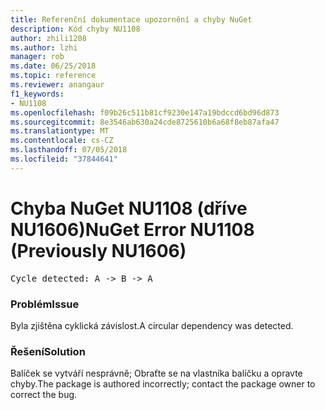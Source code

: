 ```yaml
---
title: Referenční dokumentace upozornění a chyby NuGet
description: Kód chyby NU1108
author: zhili1208
ms.author: lzhi
manager: rob
ms.date: 06/25/2018
ms.topic: reference
ms.reviewer: anangaur
f1_keywords:
- NU1108
ms.openlocfilehash: f09b26c511b81cf9230e147a19bdccd6bd96d873
ms.sourcegitcommit: 8e3546ab630a24cde8725610b6a68f8eb87afa47
ms.translationtype: MT
ms.contentlocale: cs-CZ
ms.lasthandoff: 07/05/2018
ms.locfileid: "37844641"
---
```

# <a name="nuget-error-nu1108-previously-nu1606"></a><span data-ttu-id="e17b0-103">Chyba NuGet NU1108 (dříve NU1606)</span><span class="sxs-lookup"><span data-stu-id="e17b0-103">NuGet Error NU1108 (Previously NU1606)</span></span>

<pre>Cycle detected: A -> B -> A</pre>

### <a name="issue"></a><span data-ttu-id="e17b0-104">Problém</span><span class="sxs-lookup"><span data-stu-id="e17b0-104">Issue</span></span>
<span data-ttu-id="e17b0-105">Byla zjištěna cyklická závislost.</span><span class="sxs-lookup"><span data-stu-id="e17b0-105">A circular dependency was detected.</span></span>

### <a name="solution"></a><span data-ttu-id="e17b0-106">Řešení</span><span class="sxs-lookup"><span data-stu-id="e17b0-106">Solution</span></span>
<span data-ttu-id="e17b0-107">Balíček se vytváří nesprávně; Obraťte se na vlastníka balíčku a opravte chyby.</span><span class="sxs-lookup"><span data-stu-id="e17b0-107">The package is authored incorrectly; contact the package owner to correct the bug.</span></span>